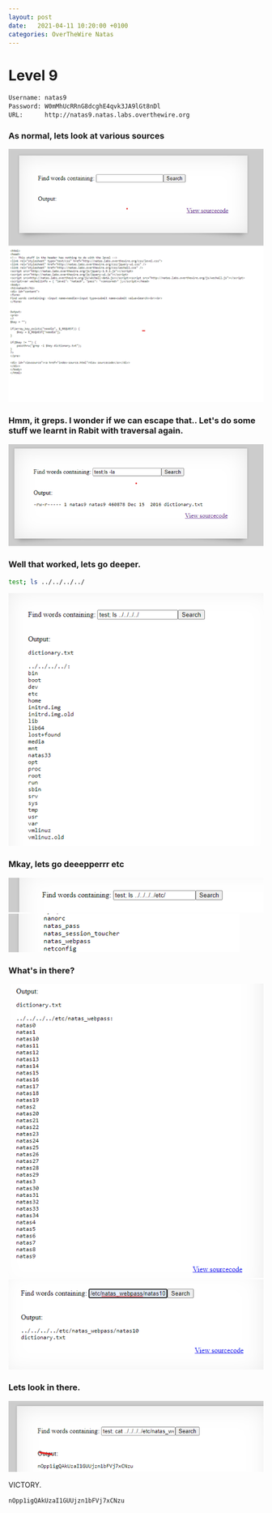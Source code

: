 ```yaml
---
layout: post
date:   2021-04-11 10:20:00 +0100
categories: OverTheWire Natas
---
```


# Level 9

```bash
Username: natas9
Password: W0mMhUcRRnG8dcghE4qvk3JA9lGt8nDl
URL:      http://natas9.natas.labs.overthewire.org
```

### As normal, lets look at various sources

![](/assets/32.png)
![](/assets/33.png)

### Hmm, it greps. I wonder if we can escape that.. Let's do some stuff we learnt in Rabit with traversal again.

![](/assets/34.png)

### Well that worked, lets go deeper.
```bash
test; ls ../../../../ 
```

![](/assets/35.png)

### Mkay, lets go deeepperrr etc
![](/assets/36.png)
![](/assets/37.png)

### What's in there?

![](/assets/38.png)
![](/assets/39.png)

### Lets look in there.

![](/assets/40.png)

VICTORY.

```
nOpp1igQAkUzaI1GUUjzn1bFVj7xCNzu 
```
